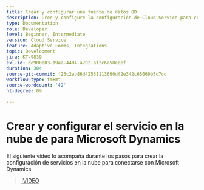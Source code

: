 ```yaml
---
title: Crear y configurar una fuente de datos OD
description: Cree y configure la configuración de Cloud Service para conectarse con Microsoft Dynamics.
type: Documentation
role: Developer
level: Beginner, Intermediate
version: Cloud Service
feature: Adaptive Forms, Integrations
topic: Development
jira: KT-9839
exl-id: de900e83-19aa-4404-a792-af2c6a58eeef
duration: 304
source-git-commit: f23c2ab86d42531113690df2e342c65060b5c7cd
workflow-type: tm+mt
source-wordcount: '42'
ht-degree: 0%

---
```


# Crear y configurar el servicio en la nube de para Microsoft Dynamics


El siguiente vídeo lo acompaña durante los pasos para crear la configuración de servicios en la nube para conectarse con Microsoft Dynamics.

>[!VIDEO](https://video.tv.adobe.com/v/340758?quality=12&learn=on)
